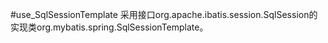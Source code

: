 #use_SqlSessionTemplate
采用接口org.apache.ibatis.session.SqlSession的实现类org.mybatis.spring.SqlSessionTemplate。
